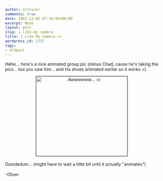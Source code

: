 ```yaml
---
author: archiver
comments: true
date: 2001-11-05 07:10:04+00:00
excerpt: None
layout: post
slug: i-like-my-camera
title: I Like My Camera =)
wordpress_id: 1737
tags:
- oldpost
---
```


Hehe... here's a nice animated group pic (minus Chad, cause he's taking the pics... but you saw him... and his shoes animated earlier so it works =).<br /><center><img src="http://www.oliverweb.com/newsimages/group.gif" width=300 height=263 border=1 alt="Awwwwww... =)"></center><br />Dumdedum... (might have to wait a little bit until it actually "animates")<br /><br />-Oliver